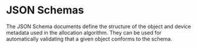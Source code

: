 # JSON Schemas

The JSON Schema documents define the structure of the object and device metadata used in the allocation algorithm. They can be used for automatically validating that a given object conforms to the schema.
